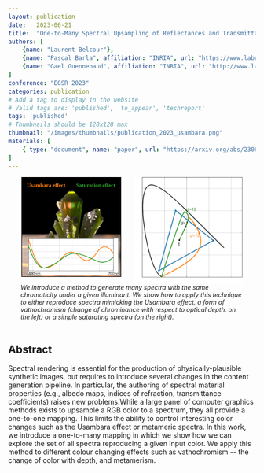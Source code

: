 ```yaml
---
layout: publication
date:   2023-06-21
title:  "One-to-Many Spectral Upsampling of Reflectances and Transmittances"
authors: [
    {name: "Laurent Belcour"},
    {name: "Pascal Barla", affiliation: "INRIA", url: "https://www.labri.fr/perso/barla"},
    {name: "Gael Guennebaud", affiliation: "INRIA", url: "http://www.labri.fr/perso/guenneba/"},
]
conference: "EGSR 2023"
categories: publication
# Add a tag to display in the website
# Valid tags are: 'published', 'to_appear', 'techreport'
tags: 'published'
# Thumbnails should be 128x128 max
thumbnail: "/images/thumbnails/publication_2023_usambara.png"
materials: [
    { type: "document", name: "paper", url: "https://arxiv.org/abs/2306.11464" },
]
---
```


<div style="display:flex; justify-content: space-evenly;">
<div style="position:relative; width:40%;">
    <img width="512px" style="width:100%; border:solid 1px black;" src="/images/posts/2023-publication-usambara/usambara.png">
    <span style="width:50%; text-align:center; font-family:linux-libertine; font-weight:600; font-size:0.8em; position:absolute; top:5%; left:0%; color:#ff7f0eff;">Usambara effect</span>
    <span style="width:50%; text-align:center; font-family:linux-libertine; font-weight:600; font-size:0.8em; position:absolute; top:5%; left:50%; color:#2ca02cff;">Saturation effect</span>
    <img width="512px" style="width:91%; position:absolute; top:58%; left:7%;" src="/images/posts/2023-publication-usambara/spectrum.svg">
</div>
    <img width="512px" style="width:44%;" src="/images/posts/2023-publication-usambara/chroma.svg">
</div>
<div style="width:90%; padding-left:5%; padding-right:5%; font-style:italic; font-size:0.9em;">
We introduce a method to generate many spectra with the same chromaticity under a given illuminant. We show how to apply this technique to either reproduce spectra mimicking the Usambara effect, a form of vathochromism (change of chrominance with respect to optical depth, on the left) or a simple saturating spectra (on the right).
</div>
<br />

## Abstract

Spectral rendering is essential for the production of physically-plausible synthetic images, but requires to introduce several changes in the content generation pipeline. In particular, the authoring of spectral material properties (e.g., albedo maps, indices of refraction, transmittance coefficients) raises new problems.While a large panel of computer graphics methods exists to upsample a RGB color to a spectrum, they all provide a one-to-one mapping. This limits the ability to control interesting color changes such as the Usambara effect or metameric spectra. In this work, we introduce a one-to-many mapping in which we show how we can explore the set of all spectra reproducing a given input color. We apply this method to different colour changing effects such as vathochromism -- the change of color with depth, and metamerism. 